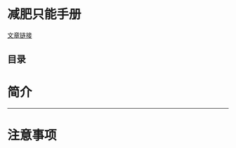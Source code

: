 # 减肥只能手册

[文章链接](https://mkdjojo.github.io/Doc-21-day-weight-loss-plan/#/)

## 目录

# 简介

---

# 注意事项
